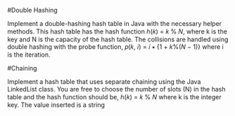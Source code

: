 #Double Hashing

Implement a double-hashing hash table in Java with the necessary helper methods. This hash table has the hash function ℎ(𝑘) = 𝑘 % 𝑁, where k is the key and N is the capacity of the hash table. The collisions are handled using double hashing with the probe function, 𝑝(𝑘, 𝑖) = 𝑖 ∗ {1 + 𝑘%(𝑁 − 1)} where i is the iteration.

#Chaining

Implement a hash table that uses separate chaining using the Java LinkedList class. You are free to choose the number of slots (N) in the hash table and the hash function should be, ℎ(𝑘) = 𝑘 % 𝑁 where k is the integer key. The value inserted is a string
